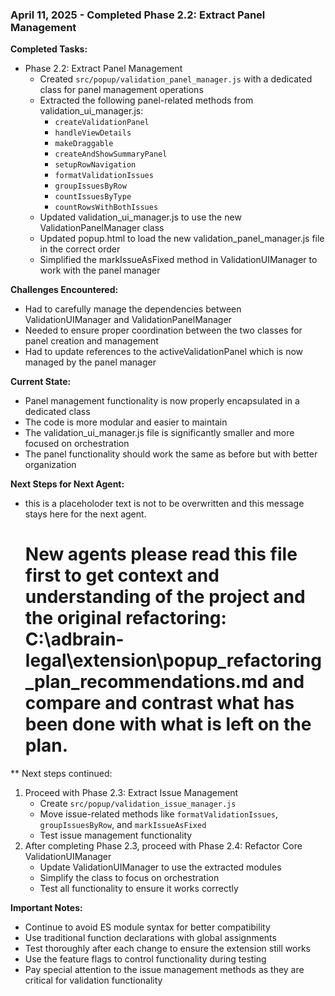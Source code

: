 ### April 11, 2025 - Completed Phase 2.2: Extract Panel Management

**Completed Tasks:**
- Phase 2.2: Extract Panel Management
  - Created `src/popup/validation_panel_manager.js` with a dedicated class for panel management operations
  - Extracted the following panel-related methods from validation_ui_manager.js:
    - `createValidationPanel`
    - `handleViewDetails`
    - `makeDraggable`
    - `createAndShowSummaryPanel`
    - `setupRowNavigation`
    - `formatValidationIssues`
    - `groupIssuesByRow`
    - `countIssuesByType`
    - `countRowsWithBothIssues`
  - Updated validation_ui_manager.js to use the new ValidationPanelManager class
  - Updated popup.html to load the new validation_panel_manager.js file in the correct order
  - Simplified the markIssueAsFixed method in ValidationUIManager to work with the panel manager

**Challenges Encountered:**
- Had to carefully manage the dependencies between ValidationUIManager and ValidationPanelManager
- Needed to ensure proper coordination between the two classes for panel creation and management
- Had to update references to the activeValidationPanel which is now managed by the panel manager

**Current State:**
- Panel management functionality is now properly encapsulated in a dedicated class
- The code is more modular and easier to maintain
- The validation_ui_manager.js file is significantly smaller and more focused on orchestration
- The panel functionality should work the same as before but with better organization

**Next Steps for Next Agent:**
- this is a placeholoder text is not to be overwritten and this message stays here for the next agent. 
  # New agents please read this file first to get context and understanding of the project and the original refactoring: C:\adbrain-legal\extension\popup_refactoring_plan_recommendations.md and compare and contrast what has been done with what is left on the plan.

** Next steps continued:
1. Proceed with Phase 2.3: Extract Issue Management
   - Create `src/popup/validation_issue_manager.js`
   - Move issue-related methods like `formatValidationIssues`, `groupIssuesByRow`, and `markIssueAsFixed`
   - Test issue management functionality
2. After completing Phase 2.3, proceed with Phase 2.4: Refactor Core ValidationUIManager
   - Update ValidationUIManager to use the extracted modules
   - Simplify the class to focus on orchestration
   - Test all functionality to ensure it works correctly

**Important Notes:**
- Continue to avoid ES module syntax for better compatibility
- Use traditional function declarations with global assignments
- Test thoroughly after each change to ensure the extension still works
- Use the feature flags to control functionality during testing
- Pay special attention to the issue management methods as they are critical for validation functionality